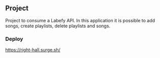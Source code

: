 ## Project 

Project to consume a Labefy API.
In this application it is possible to add songs, create playlists, delete playlists and songs.

### Deploy

https://right-hall.surge.sh/
